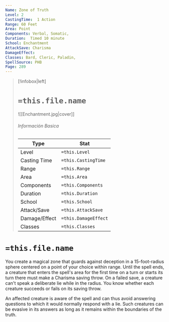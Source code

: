 ```yaml
---
Name: Zone of Truth
Level: 2
CastingTime:  1 Action 
Range: 60 Feet
Area: Point
Components: Verbal, Somatic, 
Duration:  Timed 10 minute
School: Enchantment
AttackSave: Charisma
DamageEffect: 
Classes: Bard, Cleric, Paladin, 
SpellSource: PHB
Page: 289
---
```


>[!infobox|left]
># `=this.file.name`
>![[Enchantment.jpg|cover]]
> ###### Información Basica
> Type |  Stat |
> ---|---|
> Level | `=this.Level` |
> Casting Time | `=this.CastingTime` |
> Range | `=this.Range` |
> Area | `=this.Area` |
> Components | `=this.Components` |
> Duration | `=this.Duration` |
> School | `=this.School` |
> Attack/Save | `=this.AttackSave` |
> Damage/Effect | `=this.DamageEffect` |
> Classes | `=this.Classes` |

# `=this.file.name`
You create a magical zone that guards against deception in a 15-foot-radius sphere centered on a point of your choice within range. Until the spell ends, a creature that enters the spell&#x27;s area for the first time on a turn or starts its turn there must make a Charisma saving throw. On a failed save, a creature can&#x27;t speak a deliberate lie while in the radius. You know whether each creature succeeds or fails on its saving throw.

An affected creature is aware of the spell and can thus avoid answering questions to which it would normally respond with a lie. Such creatures can be evasive in its answers as long as it remains within the boundaries of the truth.



 


 


